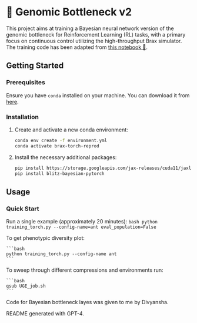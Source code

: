 # 🧬 Genomic Bottleneck v2

This project aims at training a Bayesian neural network version of the genomic bottleneck for Reinforcement Learning (RL) tasks, with a primary focus on continuous control utilizing the high-throughput Brax simulator. The training code has been adapted from [this notebook 🔗](https://github.com/google/brax/blob/main/notebooks/training_torch.ipynb).

## Getting Started

### Prerequisites

Ensure you have `conda` installed on your machine. You can download it from [here](https://docs.conda.io/en/latest/miniconda.html).

### Installation

1. Create and activate a new conda environment:
    ```bash
    conda env create -f environment.yml
    conda activate brax-torch-reprod
    ```

2. Install the necessary additional packages:
    ```bash
    pip install https://storage.googleapis.com/jax-releases/cuda11/jaxlib-0.4.7+cuda11.cudnn82-cp311-cp311-manylinux2014_x86_64.whl
    pip install blitz-bayesian-pytorch
    ```

## Usage

### Quick Start

Run a single example (approximately 20 minutes):
    ```bash
    python training_torch.py --config-name=ant eval_population=False
    ```

To get phenotypic diversity plot:

    ```bash
    python training_torch.py --config-name ant
    ```

To sweep through different compressions and environments run:

    ```bash
    qsub UGE_job.sh
    ```

Code for Bayesian bottleneck layes was given to me by Divyansha.

README generated with GPT-4.
